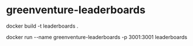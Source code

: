 # greenventure-leaderboards

docker build -t leaderboards .  

docker run --name greenventure-leaderboards -p 3001:3001  leaderboards